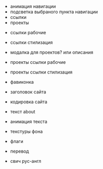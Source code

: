 + анимация навигации
+ подсветка выбраного пункта навигации
+ ссылки
+ проекты

- ссылки рабочие
- ссылки стилизация
- модалка для проектов? или описания
- проекты ссылки рабочие
- проекты ссылки стилизация

- фавиконка
- заголовок сайта
- кодировка сайта
- текст about
- анимация текста
- текстуры фона
- флаги
- перевод
- свич рус-англ